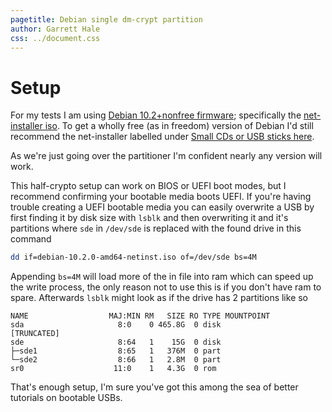 ```yaml
---
pagetitle: Debian single dm-crypt partition
author: Garrett Hale
css: ../document.css
---
```


Setup
=====

For my tests I am using [Debian 10.2+nonfree firmware](https://cdimage.debian.org/cdimage/unofficial/non-free/cd-including-firmware/10.2.0+nonfree/);
specifically the [net-installer iso](https://cdimage.debian.org/cdimage/unofficial/non-free/cd-including-firmware/10.2.0+nonfree/amd64/iso-cd/).
To get a wholly free (as in freedom) version of Debian I'd still recommend the net-installer labelled under [Small CDs or USB sticks here](https://www.debian.org/distrib/netinst).

As we're just going over the partitioner I'm confident nearly any version will work.

This half-crypto setup can work on BIOS or UEFI boot modes, but I recommend confirming your bootable media boots UEFI.
If you're having trouble creating a UEFI bootable media you can easily overwrite a USB by first finding it by disk size with `lsblk`
and then overwriting it and it's partitions where `sde` in `/dev/sde` is replaced with the found drive in this command

```bash
dd if=debian-10.2.0-amd64-netinst.iso of=/dev/sde bs=4M
```

Appending `bs=4M` will load more of the in file into ram which can speed up the write process, the only reason not to use this is if you don't have ram to spare.
Afterwards `lsblk` might look as if the drive has 2 partitions like so

```
NAME                  MAJ:MIN RM   SIZE RO TYPE MOUNTPOINT
sda                     8:0    0 465.8G  0 disk
[TRUNCATED]
sde                     8:64   1    15G  0 disk
├─sde1                  8:65   1   376M  0 part
└─sde2                  8:66   1   2.8M  0 part
sr0                    11:0    1   4.3G  0 rom
```

That's enough setup, I'm sure you've got this among the sea of better tutorials on bootable USBs.
